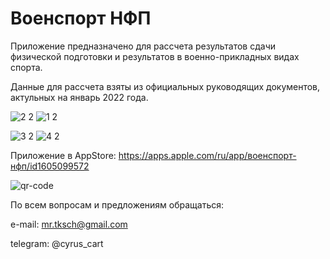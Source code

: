 # Военспорт НФП

Приложение предназначено для рассчета результатов сдачи физической подготовки и результатов в военно-прикладных видах спорта.

Данные для рассчета взяты из официальных руководящих документов, актульных на январь 2022 года.

![2 2](https://user-images.githubusercontent.com/89061511/149819997-ee69fd0f-628e-4c45-a3d4-da638a15b812.png)
![1 2](https://user-images.githubusercontent.com/89061511/149819971-a011db4d-47d7-4f6d-b10e-b322960d33ca.png)

![3 2](https://user-images.githubusercontent.com/89061511/149820141-09696caa-8751-49ff-93e9-a8387814732a.png)
![4 2](https://user-images.githubusercontent.com/89061511/149820146-549aae99-73b6-4e89-94ea-b667ffd5300d.png)

Приложение в AppStore: https://apps.apple.com/ru/app/военспорт-нфп/id1605099572

![qr-code](https://user-images.githubusercontent.com/89061511/154671423-7b53ea0d-3d88-43bf-8c7f-ce8d20c413cb.png)


По всем вопросам и предложениям обращаться:

e-mail: mr.tksch@gmail.com

telegram: @cyrus_cart

